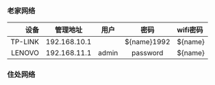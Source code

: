 ### 老家网络

|设备|管理地址|用户|密码|wifi密码|
-:|:-:|:-:|:-:|:-
|TP-LINK|192.168.10.1||${name}1992|${name}|
|LENOVO|192.168.11.1|admin|password|${name}|

### 住处网络